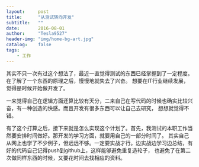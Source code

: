 ```yaml
---
layout:     post
title:      "从测试转向开发"
subtitle:   ""
date:       2016-08-01
author:     "Tesla9527"
header-img: "img/home-bg-art.jpg"
catalog:    false
tags:
    - 工作
---
```

其实不只一次有过这个想法了，最近一直觉得测试的东西已经掌握到了一定程度。在了解了一个东西的原理之后，慢慢地就失去了兴奋。
想要在IT行业继续发展，觉得是时候开始做开发了。

一来觉得自己在逻辑方面还算比较有天分，二来自己在写代码的时候也确实比较兴奋，有一种创造的快感。而且开发有很多东西可以让自己去研究，
想想就觉得不错。

有了这个打算之后，接下来就是怎么实现这个计划了。首先，我测试的本职工作当然要安排时间做好。那开发的学习方面，就要用自己的一部分时间了。
其实自己从网上也学了不少例子，但远远不够。一定要实战才行。边实战边学习边总结，有好的代码自己记得push到github上，这样能够避免重复造轮子，
也避免了在第二次做同样东西的时候，又要花时间去找相应的资料。
